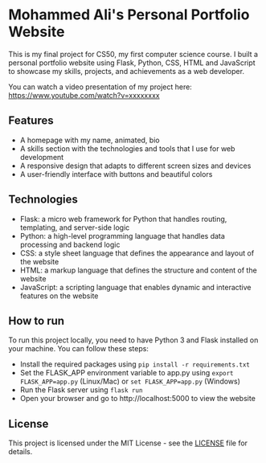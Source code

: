 # Mohammed Ali's Personal Portfolio Website

This is my final project for CS50, my first computer science course. I built a personal portfolio website using Flask, Python, CSS, HTML and JavaScript to showcase my skills, projects, and achievements as a web developer.

You can watch a video presentation of my project here: https://www.youtube.com/watch?v=xxxxxxxx

## Features

- A homepage with my name, animated, bio
- A skills section with the technologies and tools that I use for web development
- A responsive design that adapts to different screen sizes and devices
- A user-friendly interface with buttons and beautiful colors

## Technologies

- Flask: a micro web framework for Python that handles routing, templating, and server-side logic
- Python: a high-level programming language that handles data processing and backend logic
- CSS: a style sheet language that defines the appearance and layout of the website
- HTML: a markup language that defines the structure and content of the website
- JavaScript: a scripting language that enables dynamic and interactive features on the website

## How to run

To run this project locally, you need to have Python 3 and Flask installed on your machine. You can follow these steps:

- Install the required packages using `pip install -r requirements.txt`
- Set the FLASK_APP environment variable to app.py using `export FLASK_APP=app.py` (Linux/Mac) or `set FLASK_APP=app.py` (Windows)
- Run the Flask server using `flask run`
- Open your browser and go to http://localhost:5000 to view the website

## License

This project is licensed under the MIT License - see the [LICENSE](LICENSE) file for details.